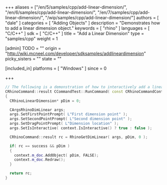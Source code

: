 +++
aliases = ["/en/5/samples/cpp/add-linear-dimension/", "/en/6/samples/cpp/add-linear-dimension/", "/en/7/samples/cpp/add-linear-dimension/", "/wip/samples/cpp/add-linear-dimension/"]
authors = [ "dale" ]
categories = [ "Adding Objects" ]
description = "Demonstrates how to add a linear dimension object."
keywords = [ "rhino" ]
languages = [ "C/C++" ]
sdk = [ "C/C++" ]
title = "Add a Linear Dimension"
type = "samples/cpp"
weight = 1

[admin]
TODO = ""
origin = "http://wiki.mcneel.com/developer/sdksamples/addlineardimension"
picky_sisters = ""
state = ""

[included_in]
platforms = [ "Windows" ]
since = 0

+++

```cpp
// The following is a demonstration of how to interactively add a linear dimension object to Rhino.
CRhinoCommand::result CCommandTest::RunCommand( const CRhinoCommandContext& context )
{
  CRhinoLinearDimension* pDim = 0;

  CArgsRhinoDimLinear args;
  args.SetFirstPointPrompt( L"First dimension point" );
  args.SetSecondPointPrompt( L"Second dimension point" );
  args.SetDragPointPrompt( L"Dimension location" );
  args.SetIsInteractive( context.IsInteractive() ? true : false );

  CRhinoCommand::result rc = RhinoGetDimLinear( args, pDim, 0 );

  if( rc == success && pDim )
  {
    context.m_doc.AddObject( pDim, FALSE);
    context.m_doc.Redraw();
  }

  return rc;
}
```
